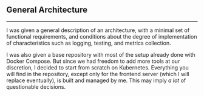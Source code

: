 <div class="text-3xl text-slate-50">

<div class="text-center">

General Architecture
---

</div>

---
I was given a general description of an architecture, with a minimal set of
functional requirements, and conditions about the degree of implementation of
characteristics such as logging, testing, and metrics collection.

I was also given a base repository with most of the setup already done with
Docker Compose. But since we had freedom to add more tools at our discretion, 
I decided to start from scratch on Kubernetes. Everything you will find in the 
repository, except only for the frontend server (which I will replace eventually),
is built and managed by me. This may imply _a lot_ of questionable decisions.

</div>
